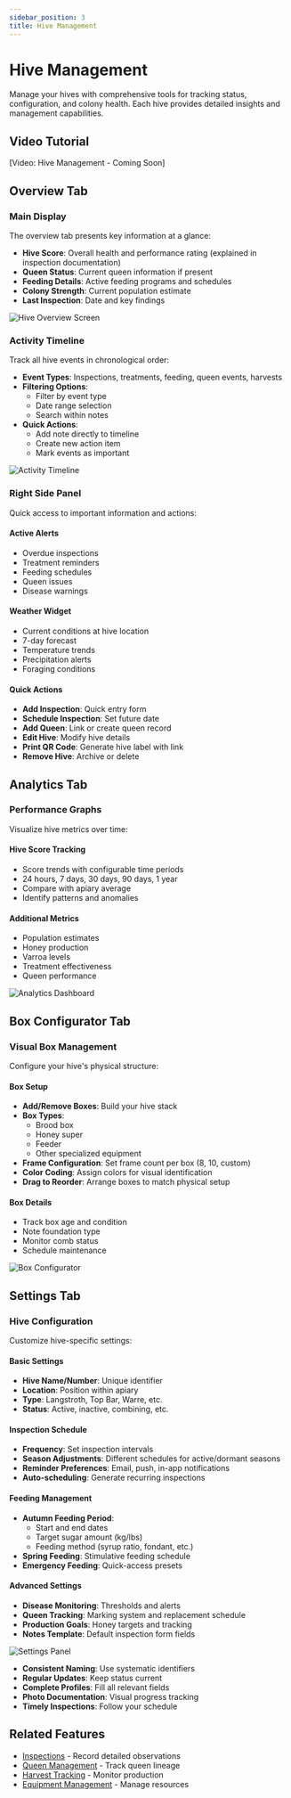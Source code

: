 ```yaml
---
sidebar_position: 3
title: Hive Management
---
```


# Hive Management

Manage your hives with comprehensive tools for tracking status, configuration, and colony health. Each hive provides detailed insights and management capabilities.

## Video Tutorial
<div style={{textAlign: 'center', margin: '2rem 0'}}>
  <div style={{padding: '1rem', background: '#f0f0f0', borderRadius: '8px'}}>
    [Video: Hive Management - Coming Soon]
  </div>
</div>

## Overview Tab

### Main Display
The overview tab presents key information at a glance:

- **Hive Score**: Overall health and performance rating (explained in inspection documentation)
- **Queen Status**: Current queen information if present
- **Feeding Details**: Active feeding programs and schedules
- **Colony Strength**: Current population estimate
- **Last Inspection**: Date and key findings

![Hive Overview Screen](/img/screenshots/hive/overview.png)

### Activity Timeline
Track all hive events in chronological order:

- **Event Types**: Inspections, treatments, feeding, queen events, harvests
- **Filtering Options**:
  - Filter by event type
  - Date range selection
  - Search within notes
- **Quick Actions**:
  - Add note directly to timeline
  - Create new action item
  - Mark events as important

![Activity Timeline](/img/screenshots/hive/timeline.png)

### Right Side Panel
Quick access to important information and actions:

#### Active Alerts
- Overdue inspections
- Treatment reminders
- Feeding schedules
- Queen issues
- Disease warnings

#### Weather Widget
- Current conditions at hive location
- 7-day forecast
- Temperature trends
- Precipitation alerts
- Foraging conditions

#### Quick Actions
- **Add Inspection**: Quick entry form
- **Schedule Inspection**: Set future date
- **Add Queen**: Link or create queen record
- **Edit Hive**: Modify hive details
- **Print QR Code**: Generate hive label with link
- **Remove Hive**: Archive or delete

## Analytics Tab

### Performance Graphs
Visualize hive metrics over time:

#### Hive Score Tracking
- Score trends with configurable time periods
- 24 hours, 7 days, 30 days, 90 days, 1 year
- Compare with apiary average
- Identify patterns and anomalies

#### Additional Metrics
- Population estimates
- Honey production
- Varroa levels
- Treatment effectiveness
- Queen performance

![Analytics Dashboard](/img/screenshots/hive/analytics.png)

## Box Configurator Tab

### Visual Box Management
Configure your hive's physical structure:

#### Box Setup
- **Add/Remove Boxes**: Build your hive stack
- **Box Types**: 
  - Brood box
  - Honey super
  - Feeder
  - Other specialized equipment
- **Frame Configuration**: Set frame count per box (8, 10, custom)
- **Color Coding**: Assign colors for visual identification
- **Drag to Reorder**: Arrange boxes to match physical setup

#### Box Details
- Track box age and condition
- Note foundation type
- Monitor comb status
- Schedule maintenance

![Box Configurator](/img/screenshots/hive/box-config.png)

## Settings Tab

### Hive Configuration
Customize hive-specific settings:

#### Basic Settings
- **Hive Name/Number**: Unique identifier
- **Location**: Position within apiary
- **Type**: Langstroth, Top Bar, Warre, etc.
- **Status**: Active, inactive, combining, etc.

#### Inspection Schedule
- **Frequency**: Set inspection intervals
- **Season Adjustments**: Different schedules for active/dormant seasons
- **Reminder Preferences**: Email, push, in-app notifications
- **Auto-scheduling**: Generate recurring inspections

#### Feeding Management
- **Autumn Feeding Period**: 
  - Start and end dates
  - Target sugar amount (kg/lbs)
  - Feeding method (syrup ratio, fondant, etc.)
- **Spring Feeding**: Stimulative feeding schedule
- **Emergency Feeding**: Quick-access presets

#### Advanced Settings
- **Disease Monitoring**: Thresholds and alerts
- **Queen Tracking**: Marking system and replacement schedule
- **Production Goals**: Honey targets and tracking
- **Notes Template**: Default inspection form fields

![Settings Panel](/img/screenshots/hive/settings.png)

- **Consistent Naming**: Use systematic identifiers
- **Regular Updates**: Keep status current
- **Complete Profiles**: Fill all relevant fields
- **Photo Documentation**: Visual progress tracking
- **Timely Inspections**: Follow your schedule

## Related Features

- [Inspections](./inspections) - Record detailed observations
- [Queen Management](./queens) - Track queen lineage
- [Harvest Tracking](./harvest) - Monitor production
- [Equipment Management](./equipment) - Manage resources